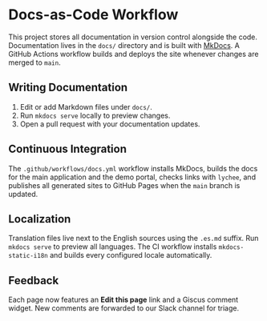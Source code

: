 # Docs-as-Code Workflow

This project stores all documentation in version control alongside the code.
Documentation lives in the `docs/` directory and is built with [MkDocs](https://www.mkdocs.org/).
A GitHub Actions workflow builds and deploys the site whenever changes are merged to `main`.

## Writing Documentation

1. Edit or add Markdown files under `docs/`.
2. Run `mkdocs serve` locally to preview changes.
3. Open a pull request with your documentation updates.

## Continuous Integration

The `.github/workflows/docs.yml` workflow installs MkDocs, builds the docs for the
main application and the demo portal, checks links with `lychee`, and publishes
all generated sites to GitHub Pages when the `main` branch is updated.

## Localization

Translation files live next to the English sources using the `.es.md` suffix.
Run `mkdocs serve` to preview all languages. The CI workflow installs `mkdocs-static-i18n` and builds every configured locale automatically.

## Feedback

Each page now features an **Edit this page** link and a Giscus comment widget. New comments are forwarded to our Slack channel for triage.

